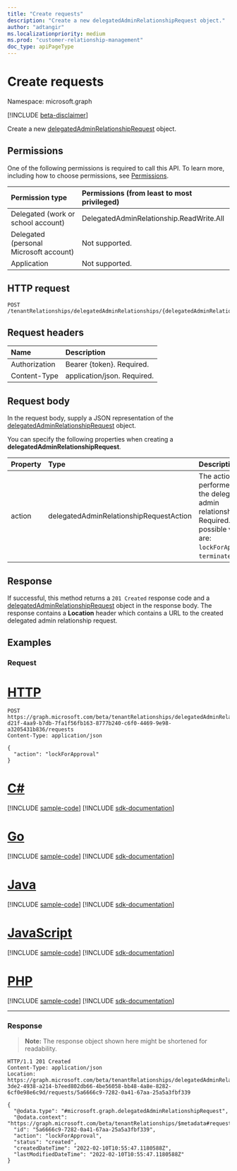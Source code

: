 ```yaml
---
title: "Create requests"
description: "Create a new delegatedAdminRelationshipRequest object."
author: "adtangir"
ms.localizationpriority: medium
ms.prod: "customer-relationship-management"
doc_type: apiPageType
---
```


# Create requests
Namespace: microsoft.graph

[!INCLUDE [beta-disclaimer](../../includes/beta-disclaimer.md)]

Create a new [delegatedAdminRelationshipRequest](../resources/delegatedadminrelationshiprequest.md) object.

## Permissions
One of the following permissions is required to call this API. To learn more, including how to choose permissions, see [Permissions](/graph/permissions-reference).

|Permission type|Permissions (from least to most privileged)|
|:---|:---|
|Delegated (work or school account)| DelegatedAdminRelationship.ReadWrite.All |
|Delegated (personal Microsoft account)| Not supported. |
|Application| Not supported. |

## HTTP request

<!-- {
  "blockType": "ignored"
}
-->
``` http
POST /tenantRelationships/delegatedAdminRelationships/{delegatedAdminRelationshipId}/requests
```

## Request headers
|Name|Description|
|:---|:---|
|Authorization|Bearer {token}. Required.|
|Content-Type|application/json. Required.|

## Request body
In the request body, supply a JSON representation of the [delegatedAdminRelationshipRequest](../resources/delegatedadminrelationshiprequest.md) object.

You can specify the following properties when creating a **delegatedAdminRelationshipRequest**.

|Property|Type|Description|
|:---|:---|:---|
|action|delegatedAdminRelationshipRequestAction|The action to be performed on the delegated admin relationship. Required. The possible values are: `lockForApproval`, `terminate`.|

## Response

If successful, this method returns a `201 Created` response code and a [delegatedAdminRelationshipRequest](../resources/delegatedadminrelationshiprequest.md) object in the response body. The response contains a **Location** header which contains a URL to the created delegated admin relationship request.

## Examples

### Request

# [HTTP](#tab/http)
<!-- {
  "blockType": "request",
  "name": "create_delegatedadminrelationshiprequest_from_",
  "sampleKeys": ["5d027261-d21f-4aa9-b7db-7fa1f56fb163-8777b240-c6f0-4469-9e98-a3205431b836"]
}
-->
``` http
POST https://graph.microsoft.com/beta/tenantRelationships/delegatedAdminRelationships/5d027261-d21f-4aa9-b7db-7fa1f56fb163-8777b240-c6f0-4469-9e98-a3205431b836/requests
Content-Type: application/json

{
  "action": "lockForApproval"
}
```

# [C#](#tab/csharp)
[!INCLUDE [sample-code](../includes/snippets/csharp/create-delegatedadminrelationshiprequest-from--csharp-snippets.md)]
[!INCLUDE [sdk-documentation](../includes/snippets/snippets-sdk-documentation-link.md)]

# [Go](#tab/go)
[!INCLUDE [sample-code](../includes/snippets/go/create-delegatedadminrelationshiprequest-from--go-snippets.md)]
[!INCLUDE [sdk-documentation](../includes/snippets/snippets-sdk-documentation-link.md)]

# [Java](#tab/java)
[!INCLUDE [sample-code](../includes/snippets/java/create-delegatedadminrelationshiprequest-from--java-snippets.md)]
[!INCLUDE [sdk-documentation](../includes/snippets/snippets-sdk-documentation-link.md)]

# [JavaScript](#tab/javascript)
[!INCLUDE [sample-code](../includes/snippets/javascript/create-delegatedadminrelationshiprequest-from--javascript-snippets.md)]
[!INCLUDE [sdk-documentation](../includes/snippets/snippets-sdk-documentation-link.md)]

# [PHP](#tab/php)
[!INCLUDE [sample-code](../includes/snippets/php/create-delegatedadminrelationshiprequest-from--php-snippets.md)]
[!INCLUDE [sdk-documentation](../includes/snippets/snippets-sdk-documentation-link.md)]

---

### Response
>**Note:** The response object shown here might be shortened for readability.
<!-- {
  "blockType": "response",
  "truncated": true,
  "@odata.type": "microsoft.graph.delegatedAdminRelationshipRequest"
}
-->
``` http
HTTP/1.1 201 Created
Content-Type: application/json
Location: https://graph.microsoft.com/beta/tenantRelationships/delegatedAdminRelationships/c45e5ffb-3de2-4938-a214-b7eed802db66-4be56058-bb48-4a8e-8282-6cf0e98e6c9d/requests/5a6666c9-7282-0a41-67aa-25a5a3fbf339

{
  "@odata.type": "#microsoft.graph.delegatedAdminRelationshipRequest",
  "@odata.context": "https://graph.microsoft.com/beta/tenantRelationships/$metadata#requests",
  "id": "5a6666c9-7282-0a41-67aa-25a5a3fbf339",
  "action": "lockForApproval",
  "status": "created",
  "createdDateTime": "2022-02-10T10:55:47.1180588Z",
  "lastModifiedDateTime": "2022-02-10T10:55:47.1180588Z"
}
```

